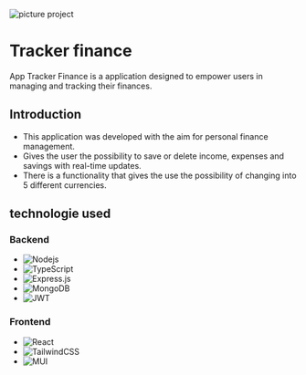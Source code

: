 ![picture project](https://i.imgur.com/EPD1a5V.png)

# Tracker finance
App Tracker Finance is a application designed to empower users in managing and tracking their finances.

## Introduction
* This application was developed with the aim for personal finance management.
* Gives the user the possibility to save or delete income, expenses and savings with real-time updates.
* There is a functionality that gives the use the possibility of changing into 5 different currencies.



## technologie used

### Backend
* ![Nodejs](https://img.shields.io/badge/Node%20js-339933?style=for-the-badge&logo=nodedotjs&logoColor=white)
* ![TypeScript](https://img.shields.io/badge/typescript-%23007ACC.svg?style=for-the-badge&logo=typescript&logoColor=white)
* ![Express.js](https://img.shields.io/badge/express.js-%23404d59.svg?style=for-the-badge&logo=express&logoColor=%2361DAFB)
* ![MongoDB](https://img.shields.io/badge/MongoDB-%234ea94b.svg?style=for-the-badge&logo=mongodb&logoColor=white)
* ![JWT](https://img.shields.io/badge/JWT-black?style=for-the-badge&logo=JSON%20web%20tokens)

### Frontend
* ![React](https://img.shields.io/badge/react-%2320232a.svg?style=for-the-badge&logo=react&logoColor=%2361DAFB)
* ![TailwindCSS](https://img.shields.io/badge/tailwindcss-%2338B2AC.svg?style=for-the-badge&logo=tailwind-css&logoColor=white)
* ![MUI](https://img.shields.io/badge/MUI-%230081CB.svg?style=for-the-badge&logo=mui&logoColor=white)
